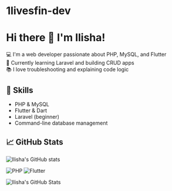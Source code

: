 # 1livesfin-dev
# Hi there 👋 I'm Ilisha!

💻 I'm a web developer passionate about PHP, MySQL, and Flutter  
🚀 Currently learning Laravel and building CRUD apps  
📚 I love troubleshooting and explaining code logic  

## 🔧 Skills
- PHP & MySQL
- Flutter & Dart
- Laravel (beginner)
- Command-line database management

## 📈 GitHub Stats
![Ilisha's GitHub stats](https://github-readme-stats.vercel.app/api?username=1livesfin&show_icons=true&theme=radical)

![PHP](https://img.shields.io/badge/PHP-777BB4?style=for-the-badge&logo=php&logoColor=white)
![Flutter](https://img.shields.io/badge/Flutter-02569B?style=for-the-badge&logo=flutter&logoColor=white)

![Ilisha's GitHub Stats](https://github-readme-stats.vercel.app/api?username=1livesfin&show_icons=true&theme=tokyonight)


